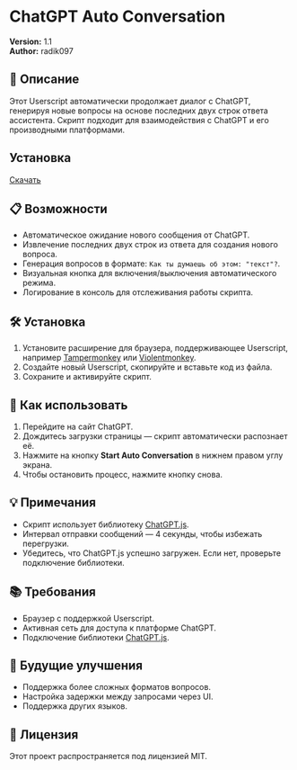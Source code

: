 # ChatGPT Auto Conversation

**Version:** 1.1  
**Author:** radik097

## 📝 Описание
Этот Userscript автоматически продолжает диалог с ChatGPT, генерируя новые вопросы на основе последних двух строк ответа ассистента. Скрипт подходит для взаимодействия с ChatGPT и его производными платформами.

## Установка
[Скачать](https://raw.githubusercontent.com/radik097/GPTAutoResponce/refs/heads/main/GPTAutoResponce.js)

## 📋 Возможности
- Автоматическое ожидание нового сообщения от ChatGPT.
- Извлечение последних двух строк из ответа для создания нового вопроса.
- Генерация вопросов в формате: `Как ты думаешь об этом: "текст"?`.
- Визуальная кнопка для включения/выключения автоматического режима.
- Логирование в консоль для отслеживания работы скрипта.

## 🛠️ Установка
1. Установите расширение для браузера, поддерживающее Userscript, например [Tampermonkey](https://www.tampermonkey.net/) или [Violentmonkey](https://violentmonkey.github.io/).
2. Создайте новый Userscript, скопируйте и вставьте код из файла.
3. Сохраните и активируйте скрипт.

## 🔧 Как использовать
1. Перейдите на сайт ChatGPT.
2. Дождитесь загрузки страницы — скрипт автоматически распознает её.
3. Нажмите на кнопку **Start Auto Conversation** в нижнем правом углу экрана.
4. Чтобы остановить процесс, нажмите кнопку снова.

## 💡 Примечания
- Скрипт использует библиотеку [ChatGPT.js](https://github.com/kudoai/chatgpt.js).
- Интервал отправки сообщений — 4 секунды, чтобы избежать перегрузки.
- Убедитесь, что ChatGPT.js успешно загружен. Если нет, проверьте подключение библиотеки.

## 📚 Требования
- Браузер с поддержкой Userscript.
- Активная сеть для доступа к платформе ChatGPT.
- Подключение библиотеки [ChatGPT.js](https://cdn.jsdelivr.net/npm/@kudoai/chatgpt.js@3.3.5/dist/chatgpt.min.js).

## 🚀 Будущие улучшения
- Поддержка более сложных форматов вопросов.
- Настройка задержки между запросами через UI.
- Поддержка других языков.

## 📜 Лицензия
Этот проект распространяется под лицензией MIT.

